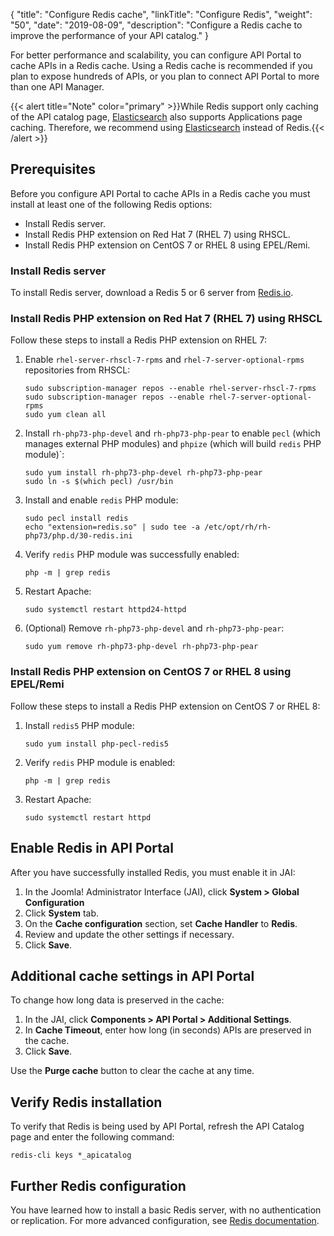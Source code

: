 {
"title": "Configure Redis cache",
  "linkTitle": "Configure Redis",
  "weight": "50",
  "date": "2019-08-09",
  "description": "Configure a Redis cache to improve the performance of your API catalog."
}

For better performance and scalability, you can configure API Portal to cache APIs in a Redis cache. Using a Redis cache is recommended if you plan to expose hundreds of APIs, or you plan to connect API Portal to more than one API Manager.

{{< alert title="Note" color="primary" >}}While Redis support only caching of the API catalog page, [Elasticsearch](/docs/apim_installation/apiportal_install/install_software_elastic/) also supports Applications page caching. Therefore, we recommend using [Elasticsearch](/docs/apim_installation/apiportal_install/install_software_elastic/) instead of Redis.{{< /alert >}}

## Prerequisites

Before you configure API Portal to cache APIs in a Redis cache you must install at least one of the following Redis options:

* Install Redis server.
* Install Redis PHP extension on Red Hat 7 (RHEL 7) using RHSCL.
* Install Redis PHP extension on CentOS 7 or RHEL 8 using EPEL/Remi.

### Install Redis server

To install Redis server, download a Redis 5 or 6 server from [Redis.io](https://redis.io/download).

### Install Redis PHP extension on Red Hat 7 (RHEL 7) using RHSCL

Follow these steps to install a Redis PHP extension on RHEL 7:

1. Enable `rhel-server-rhscl-7-rpms` and `rhel-7-server-optional-rpms` repositories from RHSCL:

   ```shell
   sudo subscription-manager repos --enable rhel-server-rhscl-7-rpms
   sudo subscription-manager repos --enable rhel-7-server-optional-rpms
   sudo yum clean all
   ```

2. Install `rh-php73-php-devel` and `rh-php73-php-pear` to enable `pecl` (which manages external PHP modules) and `phpize` (which will build `redis` PHP module)`:

   ```shell
   sudo yum install rh-php73-php-devel rh-php73-php-pear
   sudo ln -s $(which pecl) /usr/bin
   ```

3. Install and enable `redis` PHP module:

   ```shell
   sudo pecl install redis
   echo "extension=redis.so" | sudo tee -a /etc/opt/rh/rh-php73/php.d/30-redis.ini
   ```

4. Verify `redis` PHP module was successfully enabled:

   ```shell
   php -m | grep redis
   ```

5. Restart Apache:

   ```shell
   sudo systemctl restart httpd24-httpd
   ```

6. (Optional) Remove `rh-php73-php-devel` and `rh-php73-php-pear`:

    ```shell
    sudo yum remove rh-php73-php-devel rh-php73-php-pear
    ```

### Install Redis PHP extension on CentOS 7 or RHEL 8 using EPEL/Remi

Follow these steps to install a Redis PHP extension on CentOS 7 or RHEL 8:

1. Install `redis5` PHP module:

   ```shell
   sudo yum install php-pecl-redis5
   ```

2. Verify `redis` PHP module is enabled:
   ```shell
   php -m | grep redis
   ```

3. Restart Apache:
   ```shell
   sudo systemctl restart httpd
   ```

## Enable Redis in API Portal

After you have successfully installed Redis, you must enable it in JAI:

1. In the Joomla! Administrator Interface (JAI), click **System > Global Configuration**
2. Click **System** tab.
3. On the **Cache configuration** section, set **Cache Handler** to **Redis**.
4. Review and update the other settings if necessary.
5. Click **Save**.

## Additional cache settings in API Portal

To change how long data is preserved in the cache:

1. In the JAI, click **Components > API Portal > Additional Settings**.
2. In **Cache Timeout**, enter how long (in seconds) APIs are preserved in the cache.
3. Click **Save**.

Use the **Purge cache** button to clear the cache at any time.

## Verify Redis installation

To verify that Redis is being used by API Portal, refresh the API Catalog page and enter the following command:

```
redis-cli keys *_apicatalog
```

## Further Redis configuration

You have learned how to install a basic Redis server, with no authentication or replication. For more advanced configuration, see [Redis documentation](https://redis.io/documentation).
